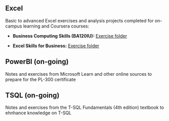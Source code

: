 ## Excel
Basic to advanced Excel exercises and analysis projects completed for on-campus learning and Coursera courses:
- **Business Computing Skills (BA120IU):** [Exercise folder](https://github.com/mk-duong/learn-excel/tree/main/Business%20Computing%20Skill)
  
- **Excel Skills for Business:** [Exercise folder](https://github.com/mk-duong/learn-excel/tree/main/Excel%20Skills%20for%20Business%3A%20Intermediate%20I)

## PowerBI (on-going)
Notes and exercises from Microsoft Learn and other online sources to prepare for the PL-300 certificate

## TSQL (on-going)
Notes and exercises from the T-SQL Fundamentals (4th edition) textbook to ehnhance knowledge on T-SQL
